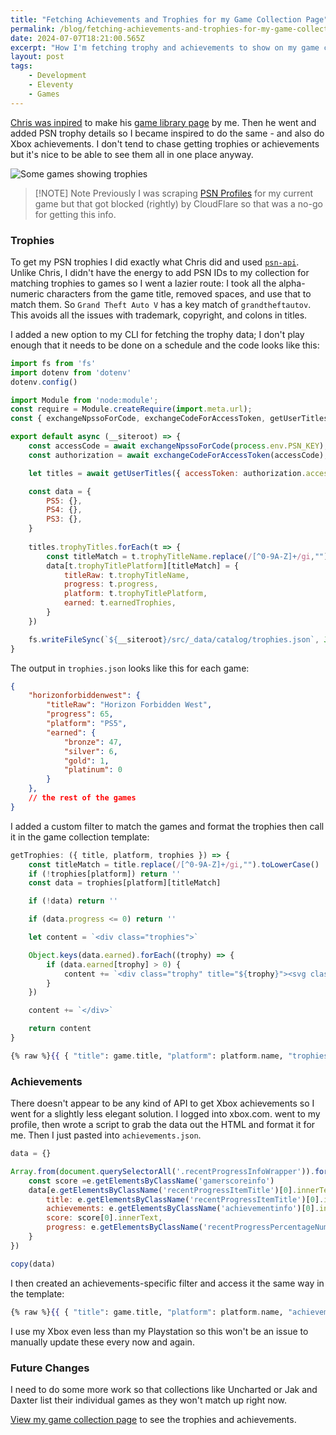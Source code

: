 ```yaml
---
title: "Fetching Achievements and Trophies for my Game Collection Page"
permalink: /blog/fetching-achievements-and-trophies-for-my-game-collection-page/index.html
date: 2024-07-07T18:21:00.565Z
excerpt: "How I'm fetching trophy and achievements to show on my game collection"
layout: post
tags:
    - Development
    - Eleventy
    - Games
---
```


[Chris was inpired](https://chriskirknielsen.com/colophon/#gaming-library) to make his [game library page](https://chriskirknielsen.com/games/library/) by me. Then he went and added PSN trophy details so I became inspired to do the same - and also do Xbox achievements. I don't tend to chase getting trophies or achievements but it's nice to be able to see them all in one place anyway.

![Some games showing trophies](https://cdn.rknight.me/site/games-with-trophies.jpg)

> [!NOTE] Note
> Previously I was scraping [PSN Profiles](https://psnprofiles.com/rknightuk) for my current game but that got blocked (rightly) by CloudFlare so that was a no-go for getting this info.

### Trophies

To get my PSN trophies I did exactly what Chris did and used [`psn-api`](https://www.npmjs.com/package/psn-api). Unlike Chris, I didn't have the energy to add PSN IDs to my collection for matching trophies to games so I went a lazier route: I took all the alpha-numeric characters from the game title, removed spaces, and use that to match them. So `Grand Theft Auto V` has a key match of `grandtheftautov`. This avoids all the issues with trademark, copyright, and colons in titles.

I added a new option to my CLI for fetching the trophy data; I don't play enough that it needs to be done on a schedule and the code looks like this:

```js
import fs from 'fs'
import dotenv from 'dotenv'
dotenv.config()

import Module from 'node:module';
const require = Module.createRequire(import.meta.url);
const { exchangeNpssoForCode, exchangeCodeForAccessToken, getUserTitles } = require('psn-api')

export default async (__siteroot) => {
    const accessCode = await exchangeNpssoForCode(process.env.PSN_KEY);
	const authorization = await exchangeCodeForAccessToken(accessCode);

    let titles = await getUserTitles({ accessToken: authorization.accessToken }, 'me', { limit: 800, offset: 0 })

    const data = {
        PS5: {},
        PS4: {},
        PS3: {},
    }
    
    titles.trophyTitles.forEach(t => {
        const titleMatch = t.trophyTitleName.replace(/[^0-9A-Z]+/gi,"").toLowerCase()
        data[t.trophyTitlePlatform][titleMatch] = {
            titleRaw: t.trophyTitleName,
            progress: t.progress,
            platform: t.trophyTitlePlatform,
            earned: t.earnedTrophies,
        }
    })

    fs.writeFileSync(`${__siteroot}/src/_data/catalog/trophies.json`, JSON.stringify(data, null, 2), { flag: "w" })
}
```

The output in `trophies.json` looks like this for each game:

```json
{
	"horizonforbiddenwest": {
		"titleRaw": "Horizon Forbidden West",
		"progress": 65,
		"platform": "PS5",
		"earned": {
			"bronze": 47,
			"silver": 6,
			"gold": 1,
			"platinum": 0
		}
    },
    // the rest of the games
}
```

I added a custom filter to match the games and format the trophies then call it in the game collection template:

```js
getTrophies: ({ title, platform, trophies }) => {
	const titleMatch = title.replace(/[^0-9A-Z]+/gi,"").toLowerCase()
	if (!trophies[platform]) return ''
	const data = trophies[platform][titleMatch]

	if (!data) return ''

	if (data.progress <= 0) return ''

	let content = `<div class="trophies">`

	Object.keys(data.earned).forEach((trophy) => {
		if (data.earned[trophy] > 0) {
			content += `<div class="trophy" title="${trophy}"><svg class="icon trophy-${trophy}"><use xlink:href="#trophy"></use></svg> <span>${data.earned[trophy]}</span></div>`
		}
	})

	content += `</div>`

	return content
}
```

```handlebars
{% raw %}{{ { "title": game.title, "platform": platform.name, "trophies": catalog.trophies } | getTrophies | safe }}{% endraw %}
```

### Achievements

There doesn't appear to be any kind of API to get Xbox achievements so I went for a slightly less elegant solution. I logged into xbox.com. went to my profile, then wrote a script to grab the data out the HTML and format it for me. Then I just pasted into `achievements.json`.

```js
data = {}

Array.from(document.querySelectorAll('.recentProgressInfoWrapper')).forEach(e => {
    const score =e.getElementsByClassName('gamerscoreinfo')
    data[e.getElementsByClassName('recentProgressItemTitle')[0].innerText.replace(/[^0-9A-Z]+/gi,"").toLowerCase()] = {
        title: e.getElementsByClassName('recentProgressItemTitle')[0].innerText,
        achievements: e.getElementsByClassName('achievementinfo')[0].innerText,
        score: score[0].innerText,
        progress: e.getElementsByClassName('recentProgressPercentageNumber')[0].innerText
    }
})

copy(data)
```

I then created an achievements-specific filter and access it the same way in the template:

```handlebars
{% raw %}{{ { "title": game.title, "platform": platform.name, "achievements": catalog.achievements } | getAchievements | safe }}{% endraw %}
```

I use my Xbox even less than my Playstation so this won't be an issue to manually update these every now and again.

### Future Changes

I need to do some more work so that collections like Uncharted or Jak and Daxter list their individual games as they won't match up right now.

[View my game collection page](/collections/games) to see the trophies and achievements.